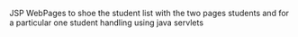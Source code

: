 JSP WebPages to shoe the student list with the two pages students and for a particular one student 
handling using java servlets
